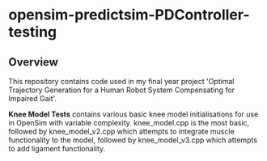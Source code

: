 # opensim-predictsim-PDController-testing
## Overview

This repository contains code used in my final year project 'Optimal Trajectory Generation for a Human Robot System Compensating for Impaired Gait'.

**Knee Model Tests** contains various basic knee model initialisations for use in OpenSim with variable complexity. knee_model.cpp is the most basic, followed by knee_model_v2.cpp which attempts to integrate muscle functionality to the model, followed by knee_model_v3.cpp which attempts to add ligament functionality.
